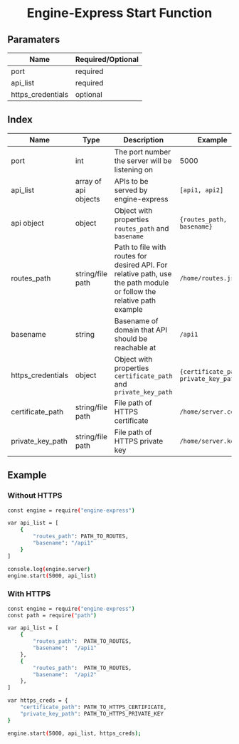 <h1 align="center">Engine-Express Start Function</h1>

## Paramaters
|  Name|Required/Optional|
|--|--|
| port |required
| api_list |required
| https_credentials|optional


## Index

|  Name| Type |Description|Example|
|--|--|--|--|
| port |int |The port number the server will be listening on| 5000
| api_list|array of api objects|APIs to be served by engine-express| `[api1, api2]`
| api object|object|Object with properties `routes_path` and `basename`| `{routes_path, basename}`
| routes_path|string/file path|Path to file with routes for desired API. For relative path, use the path module or follow the relative path example| `/home/routes.js`
| basename|string|Basename of domain that API should be reachable at | `/api1`
| https_credentials|object|Object with properties `certificate_path` and `private_key_path`| `{certificate_path, private_key_path}`
| certificate_path|string/file path|File path of HTTPS certificate| `/home/server.cer`
| private_key_path|string/file path|File path of HTTPS private key| `/home/server.key`

## Example
### Without HTTPS
```sh
const engine = require("engine-express")

var api_list = [
	{
		"routes_path": PATH_TO_ROUTES,
		"basename": "/api1"
	}
]

console.log(engine.server)
engine.start(5000, api_list)
```
### With HTTPS
```sh
const engine = require("engine-express")
const path = require("path")

var api_list = [
	{
		"routes_path":  PATH_TO_ROUTES,
		"basename":  "/api1"
	},
	{
		"routes_path":  PATH_TO_ROUTES,
		"basename":  "/api2"
	},
]

var https_creds = {
    "certificate_path": PATH_TO_HTTPS_CERTIFICATE,
    "private_key_path": PATH_TO_HTTPS_PRIVATE_KEY
}

engine.start(5000, api_list, https_creds);
```